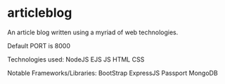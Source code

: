 # articleblog
An article blog written using a myriad of web technologies.

Default PORT is 8000

Technologies used:
NodeJS
EJS
JS
HTML
CSS

Notable Frameworks/Libraries:
BootStrap
ExpressJS
Passport
MongoDB
